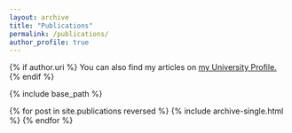 ```yaml
---
layout: archive
title: "Publications"
permalink: /publications/
author_profile: true
---
```


{% if author.uri %}
  You can also find my articles on <u><a href="{{author.uri}}">my University Profile</a>.</u>
{% endif %}

{% include base_path %}

{% for post in site.publications reversed %}
  {% include archive-single.html %}
{% endfor %}
